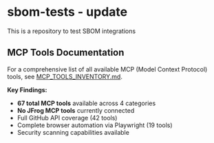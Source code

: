 # sbom-tests - update
This is a repository to test SBOM integrations

## MCP Tools Documentation

For a comprehensive list of all available MCP (Model Context Protocol) tools, see [MCP_TOOLS_INVENTORY.md](./MCP_TOOLS_INVENTORY.md).

**Key Findings:**
- **67 total MCP tools** available across 4 categories
- **No JFrog MCP tools** currently connected
- Full GitHub API coverage (42 tools)
- Complete browser automation via Playwright (19 tools)
- Security scanning capabilities available
